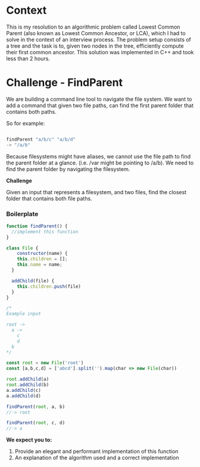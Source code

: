 # Context

This is my resolution to an algorithmic problem called Lowest Common Parent (also known as Lowest Common Ancestor, or LCA), which I had to solve in the context of an interview process. The problem setup consists of a tree and the task is to, given two nodes in the tree, efficiently compute their first common ancestor. This solution was implemented in C++ and took less than 2 hours.

# Challenge - FindParent

We are building a command line tool to navigate the file system. We want to add a command that given two file paths, can find the first parent folder that contains both paths.

So for example: 

```jsx

findParent "a/b/c" "a/b/d"
-> "/a/b"
```

Because filesystems might have aliases, we cannot use the file path to find the parent folder at a glance. (i.e. /var might be pointing to /a/b). We need to find the parent folder by navigating the filesystem.

**Challenge**

Given an input that represents a filesystem, and two files, find the closest folder that contains both file paths.

### **Boilerplate**

```jsx
function findParent() {
  //implement this function
}

class File {
	constructor(name) {
    this.children = [];
    this.name = name;
  }

  addChild(file) {
    this.children.push(file)
  }
}

/*
Example input

root ->
  a ->
    c
    d
  b    
*/

const root = new File('root')
const [a,b,c,d] = ['abcd'].split('').map(char => new File(char))      

root.addChild(a)
root.addChild(b)
a.addChild(c)
a.addChild(d)

findParent(root, a, b)
//-> root

findParent(root, c, d)
//-> a

```

**We expect you to:**

1. Provide an elegant and performant implementation of this function
2. An explanation of the algorithm used and a correct implementation
